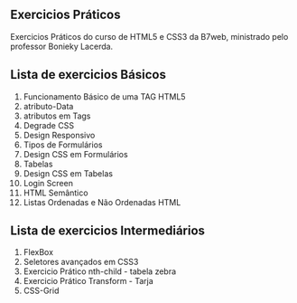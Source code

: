 ## Exercicios Práticos

Exercicios Práticos do curso de HTML5 e CSS3 da B7web, ministrado pelo professor Bonieky Lacerda.

<h2>Lista de exercicios Básicos</h2>
<ol>
    <li>Funcionamento Básico de uma TAG HTML5</li>
    <li>atributo-Data</li>
    <li>atributos em Tags</li>
    <li>Degrade CSS</li>
    <li>Design Responsivo</li>
    <li>Tipos de Formulários</li>
    <li>Design CSS em Formulários</li>
    <li>Tabelas</li>
    <li>Design CSS em Tabelas</li>
    <li>Login Screen</li>
    <li>HTML Semântico</li>
    <li>Listas Ordenadas e Não Ordenadas HTML</li>
</ol>

<h2>Lista de exercicios Intermediários</h2>
<ol>
    <li>FlexBox</li>
    <li>Seletores avançados em CSS3</li>
    <li>Exercicio Prático nth-child - tabela zebra</li>
    <li>Exercicio Prático Transform - Tarja</li>
    <li>CSS-Grid</li>
</ol>